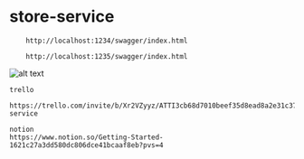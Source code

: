 # store-service

```
    http://localhost:1234/swagger/index.html

    http://localhost:1235/swagger/index.html
```

![alt text](https://i.ibb.co/YbwH3tb/Screen-Shot-2023-02-09-at-19-39-16.png)

```
trello

https://trello.com/invite/b/Xr2VZyyz/ATTI3cb68d7010beef35d8ead8a2e31c3789B4ACCBC1/store-service
```

```
notion
https://www.notion.so/Getting-Started-1621c27a3dd580dc806dce41bcaaf8eb?pvs=4
```